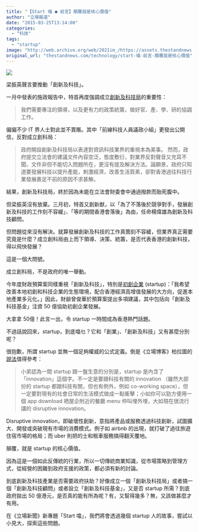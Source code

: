 ```yaml
---
title: "【Start 噏 ● 前言】顛覆就是核心價值"
author: "立場報道"
date: "2015-03-25T13:14:00"
categories:
  - "科技"
tags:
  - "startup"
image: "http://web.archive.org/web/2021im_/https://assets.thestandnews.com/media/photos/startup-15_5DDtW.png"
original_url: "thestandnews.com/technology/start-噏-前言-顛覆就是核心價值"
---
```

![](http://web.archive.org/web/2021im_/https://assets.thestandnews.com/media/photos/startup-15_5DDtW.png)

梁振英聲言要推動「創新及科技」。

一月中發表的施政報告中，特首再度強調成立[創新及科技局](../../tag/%E5%89%B5%E6%96%B0%E5%8F%8A%E7%A7%91%E6%8A%80%E5%B1%80/)的重要性：

> 我們需要專注的領導，以及更有力的政策統籌，做好官、產、學、研的協調工作。

偏偏不少 IT 界人士對此並不賣賬。其中「前線科技人員議政小組」更發出公開信，反對成立創科局：

> 政府開設創新及科技局以表達對資訊科技業界的重視本為美事。 然而，政府提交立法會的建議文件內容空泛，態度敷衍，對業界反對聲音又充耳不聞。文件非但不能切入問題所在，更沒有提及解決方法。論願景，政府只知道要發展科技以提升產能，剌激經濟，改善生活質素，卻對香港過往科技行業發展裹足不前的原因不求甚解。

結果，創新及科技局，終於因為未能在立法會財委會中通過撥款而胎死腹中。

但梁振英沒有放棄。三月初，特首又創新猷，以「為了不落後於競爭對手，發展創新及科技的工作刻不容緩」、「等的期間香港會落後」為由，任命楊偉雄為創新及科技顧問。

但問題從來沒有解決。就算發展創新及科技的工作真箇刻不容緩，但業界真正需要究竟是什麼？成立創科局由上而下領導、決策、統籌，是否代表香港的創新科技，得以飛快發展？

這是一個大問號。

成立創科局，不是政府的唯一舉動。

今年度財政預算案同樣重視「創新及科技」，特別是[初創企業](../../tag/startup/) (startup)：「我希望改善本地初創和科技企業的生態環境，配合香港經濟高增值發展的大方向，促進本地產業多元化。」因此，財爺曾俊華於預算案提出多項建議，其中包括向「創新及科技基金」注資 50 億協助初創企業發展。

大拿拿 50億！此言一出，令 startup 一時間成為香港熱門話題。

不過話說回來，startup，到底噏乜？它和「創業」、「創新及科技」又有甚麼分別呢？

很抱歉，所謂 startup 並無一個足夠權威的公式定義。倒是《立場博客》柏拉圖的[說法](../../technology/%E8%8C%B6%E9%A4%90%E5%BB%B3%E8%88%87%E5%A4%96%E8%B3%A3app/)值得參考：

> 小弟認為一間 startup 跟一盤生意的分別是，startup 是內含了「innovation」這個字。不一定是要跟科技有關的 innovation （雖然大部份的 startup 都跟科技有關，但也有例外，例如 co-working space），但一定要對現有的社會日常的生活模式做成一點衝擊；小如你可以勁方便用一個 app download 晒屋企附近的餐廳 menu 仲叫埋外埋，大如現在很流行講的 disruptive innovation。

Disruptive innovation，即破壞性創新，意指將產品或服務透過科技創新，試圖擴大、開發或突破現有市場的消費模式。例子如 airbnb 的出現，就打破了過往旅遊住宿市場的格局；而 uber 則把的士和租車服務搞得翻天覆地。

顛覆，就是 startup 的核心價值。

因為這是一個如此反傳統的行業，所以一切傳統商業知識，從市場策略到管理方式，從經營的困難到政府支援的政策，都必須有新的討論。

到底創新及科技產業是否需要政府扶助？好像成立一個「創新及科技局」或者搞一個「創新及科技顧問」或者設立「創新及科技基金」，又是否 startup 所需？到底政府拋出 50 億港元，是否真的能有所為呢？有，又幫得幾多？無，又該做甚麼才有用。

在《立場新聞》新專題「Start 噏」，我們將會透過幾個 startup 人的故事，嘗試以小見大，探索這些問題。